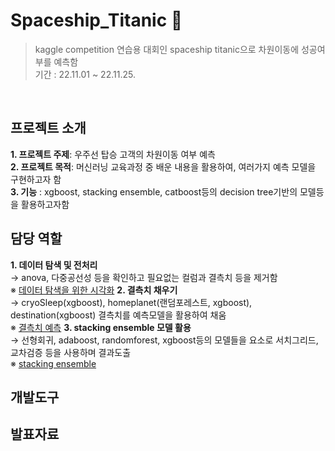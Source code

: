 # Spaceship_Titanic 🚀
> kaggle competition 연습용 대회인 spaceship titanic으로 차원이동에 성공여부를 예측함 <br>
> 기간 : 22.11.01 ~ 22.11.25.
<br>

## 프로젝트 소개
**1. 프로젝트 주제**: 우주선 탑승 고객의 차원이동 여부 예측 <br>
**2. 프로젝트 목적**: 머신러닝 교육과정 중 배운 내용을 활용하여, 여러가지 예측 모델을 구현하고자 함 <br>
**3. 기능** : xgboost, stacking ensemble, catboost등의 decision tree기반의 모델등을 활용하고자함

## 담당 역할
**1. 데이터 탐색 및 전처리** <br>
→ anova, 다중공선성 등을 확인하고 필요없는 컬럼과 결측치 등을 제거함 <br>
※ [데이터 탐색을 위한 시각화](https://github.com/xhdixhfl/Spaceship_Titanic/blob/main/bone_%EC%8B%9C%EA%B0%81%ED%99%94.pdf)
**2. 결측치 채우기** <br>
→ cryoSleep(xgboost), homeplanet(랜덤포레스트, xgboost), destination(xgboost) 결측치를 예측모델을 활용하여 채움<br>
※ [결측치 예측](https://github.com/xhdixhfl/Spaceship_Titanic/blob/main/%EC%A0%84%EC%B2%98%EB%A6%AC_CryoSleep%26HomePlanet%26Destination.ipynb)
**3. stacking ensemble 모델 활용**<br>
→ 선형회귀, adaboost, randomforest, xgboost등의 모델들을 요소로 서치그리드,교차검증 등을 사용하며 결과도출 <br>
※ [stacking ensemble](https://github.com/xhdixhfl/Spaceship_Titanic/blob/main/Stacking_Ensemble.ipynb)

## 개발도구


## 발표자료
